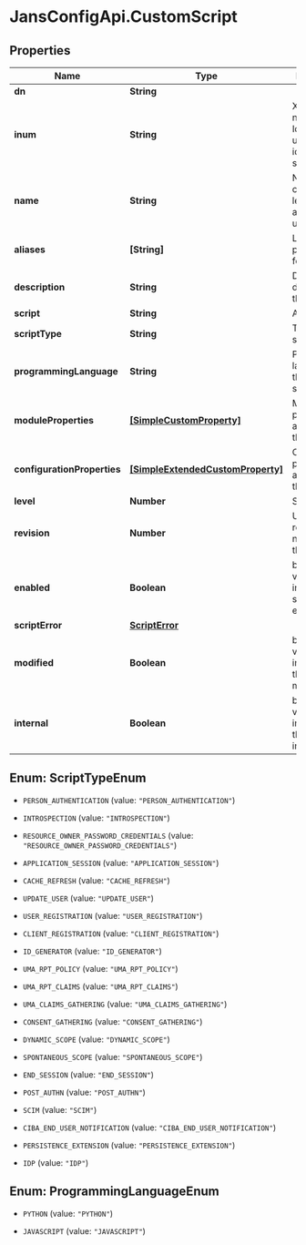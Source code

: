 # JansConfigApi.CustomScript

## Properties

Name | Type | Description | Notes
------------ | ------------- | ------------- | -------------
**dn** | **String** |  | [optional] 
**inum** | **String** | XRI i-number. Identifier to uniquely identify the script. | [optional] 
**name** | **String** | Name should contain only letters, digits and underscores. | [optional] 
**aliases** | **[String]** | List of possible alias for the script. | [optional] 
**description** | **String** | Details describing the script. | [optional] 
**script** | **String** | Actual script. | [optional] 
**scriptType** | **String** | Type of script. | [optional] 
**programmingLanguage** | **String** | Programming language of the custom script. | [optional] 
**moduleProperties** | [**[SimpleCustomProperty]**](SimpleCustomProperty.md) | Module-level properties applicable to the script. | [optional] 
**configurationProperties** | [**[SimpleExtendedCustomProperty]**](SimpleExtendedCustomProperty.md) | Configuration properties applicable to the script. | [optional] 
**level** | **Number** | Script level. | [optional] 
**revision** | **Number** | Update revision number of the script. | [optional] 
**enabled** | **Boolean** | boolean value indicating if script enabled. | [optional] 
**scriptError** | [**ScriptError**](.md) |  | [optional] 
**modified** | **Boolean** | boolean value indicating if the script is modified. | [optional] 
**internal** | **Boolean** | boolean value indicating if the script is interanl. | [optional] 



## Enum: ScriptTypeEnum


* `PERSON_AUTHENTICATION` (value: `"PERSON_AUTHENTICATION"`)

* `INTROSPECTION` (value: `"INTROSPECTION"`)

* `RESOURCE_OWNER_PASSWORD_CREDENTIALS` (value: `"RESOURCE_OWNER_PASSWORD_CREDENTIALS"`)

* `APPLICATION_SESSION` (value: `"APPLICATION_SESSION"`)

* `CACHE_REFRESH` (value: `"CACHE_REFRESH"`)

* `UPDATE_USER` (value: `"UPDATE_USER"`)

* `USER_REGISTRATION` (value: `"USER_REGISTRATION"`)

* `CLIENT_REGISTRATION` (value: `"CLIENT_REGISTRATION"`)

* `ID_GENERATOR` (value: `"ID_GENERATOR"`)

* `UMA_RPT_POLICY` (value: `"UMA_RPT_POLICY"`)

* `UMA_RPT_CLAIMS` (value: `"UMA_RPT_CLAIMS"`)

* `UMA_CLAIMS_GATHERING` (value: `"UMA_CLAIMS_GATHERING"`)

* `CONSENT_GATHERING` (value: `"CONSENT_GATHERING"`)

* `DYNAMIC_SCOPE` (value: `"DYNAMIC_SCOPE"`)

* `SPONTANEOUS_SCOPE` (value: `"SPONTANEOUS_SCOPE"`)

* `END_SESSION` (value: `"END_SESSION"`)

* `POST_AUTHN` (value: `"POST_AUTHN"`)

* `SCIM` (value: `"SCIM"`)

* `CIBA_END_USER_NOTIFICATION` (value: `"CIBA_END_USER_NOTIFICATION"`)

* `PERSISTENCE_EXTENSION` (value: `"PERSISTENCE_EXTENSION"`)

* `IDP` (value: `"IDP"`)





## Enum: ProgrammingLanguageEnum


* `PYTHON` (value: `"PYTHON"`)

* `JAVASCRIPT` (value: `"JAVASCRIPT"`)




